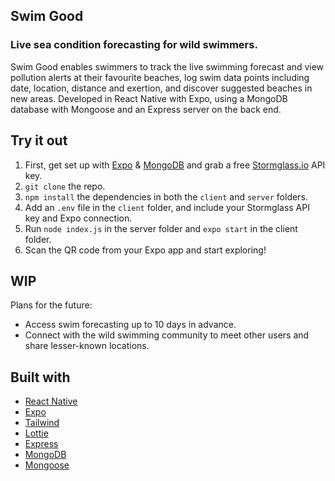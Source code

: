## Swim Good

### Live sea condition forecasting for wild swimmers.

Swim Good enables swimmers to track the live swimming forecast and view pollution alerts at their favourite beaches, log swim data points including date, location, distance and exertion, and discover suggested beaches in new areas. Developed in React Native with Expo, using a MongoDB database with Mongoose and an Express server on the back end.

## Try it out

1. First, get set up with [Expo](https://docs.expo.dev/) & [MongoDB](https://docs.mongodb.com/) and grab a free [Stormglass.io](https://docs.stormglass.io/) API key.
2. ```git clone``` the repo.
3. ```npm install``` the dependencies in both the ```client``` and ```server``` folders.
4. Add an ```.env``` file in the ```client``` folder, and include your Stormglass API key and Expo connection.
5. Run ```node index.js``` in the server folder and ```expo start``` in the client folder.
6. Scan the QR code from your Expo app and start exploring!

## WIP

Plans for the future: 
* Access swim forecasting up to 10 days in advance.
* Connect with the wild swimming community to meet other users and share lesser-known locations.

## Built with

* [React Native](https://reactnative.dev/)  
* [Expo](https://docs.expo.dev/)  
* [Tailwind](https://tailwindcss.com/)  
* [Lottie](https://lottiefiles.com/)  
* [Express](https://expressjs.com/)  
* [MongoDB](https://docs.mongodb.com/)  
* [Mongoose](https://mongoosejs.com/)  

